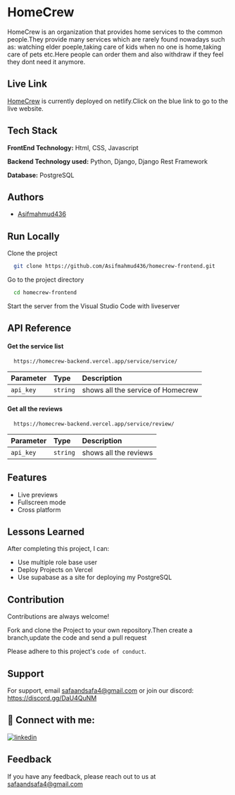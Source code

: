 
# HomeCrew

HomeCrew is an organization that provides home services to the common people.They provide many services which are rarely found nowadays such as: watching elder poeple,taking care of kids when no one is home,taking care of pets etc.Here people can order them and also withdraw if they feel they dont need it anymore. 

## Live Link

[HomeCrew](https://homecrew.netlify.app/) is currently deployed on netlify.Click on the blue link to go to the live website.


## Tech Stack

**FrontEnd Technology:**  Html, CSS, Javascript

**Backend Technology used:**  Python, Django, Django Rest Framework

**Database:**  PostgreSQL




## Authors

- [Asifmahmud436](https://github.com/Asifmahmud436)




## Run Locally

Clone the project

```bash
  git clone https://github.com/Asifmahmud436/homecrew-frontend.git
```

Go to the project directory

```bash
  cd homecrew-frontend

```
Start the server from the Visual Studio Code with liveserver




## API Reference

#### Get the service list

```http
  https://homecrew-backend.vercel.app/service/service/
```

| Parameter | Type     | Description                |
| :-------- | :------- | :------------------------- |
| `api_key` | `string` | shows all the service of Homecrew|

#### Get all the reviews

```http
  https://homecrew-backend.vercel.app/service/review/
```

| Parameter | Type     | Description                |
| :-------- | :------- | :------------------------- |
| `api_key` | `string` | shows all the reviews |


## Features

- Live previews
- Fullscreen mode
- Cross platform

## Lessons Learned

After completing this project, I can: 
- Use multiple role base user 
- Deploy Projects on Vercel 
- Use supabase as a site for deploying my PostgreSQL


## Contribution

Contributions are always welcome!

Fork and clone the Project to your own repository.Then create a branch,update the code and send a pull request

Please adhere to this project's `code of conduct`.


## Support

For support, email safaandsafa4@gmail.com or join our discord: https://discord.gg/DaU4QuNM




## 🔗 Connect with me:
[![linkedin](https://img.shields.io/badge/linkedin-0A66C2?style=for-the-badge&logo=linkedin&logoColor=white)](https://www.linkedin.com/in/asif-mahmud-3bb1a627a/)


## Feedback

If you have any feedback, please reach out to us at safaandsafa4@gmail.com

